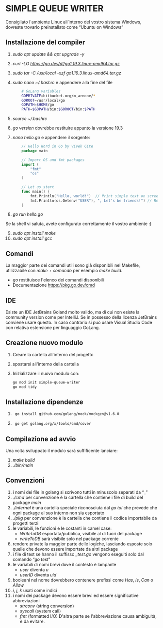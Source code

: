 # SIMPLE QUEUE WRITER

Consigliato l'ambiente Linux all’interno del vostro sistema Windows, dovreste trovarlo preinstallato come “Ubuntu on Windows”

## Installazione del compiler

1. *sudo apt update && apt upgrade -y*
2. *curl -LO https://go.dev/dl/go1.19.3.linux-amd64.tar.gz*
3. *sudo tar -C /usr/local -xzf go1.19.3.linux-amd64.tar.gz*
4. *sudo nano ~/.bashrc* e appendere alla fine del file

    ```bash
        # GoLang variables
        GOPRIVATE=bitbucket.org/m_arnone/*
        GOROOT=/usr/local/go
        GOPATH=$HOME/go
        PATH=$GOPATH/bin:$GOROOT/bin:$PATH
    ```

5. *source ~/.bashrc*
6. *go version* dovrebbe restituire appunto la versione 19.3
7. *nano hello.go*
    e appendere il sorgente:

    ```go
        // Hello Word in Go by Vivek Gite
        package main
        
        // Import OS and fmt packages
        import ( 
            "fmt" 
            "os" 
        )
        
        // Let us start
        func main() {
            fmt.Println("Hello, world!")  // Print simple text on screen
            fmt.Println(os.Getenv("USER"), ", Let's be friends!") // Read Linux $USER environment variable 
        }
    ```

8. *go run hello.go*

Se la shell vi saluta, avete configurato correttamente il vostro ambiente :)

9. *sudo apt install make*
10. *sudo apt install gcc*

## Comandi

La maggior parte dei comandi utili sono già disponibili nel Makefile, utilizzabile con *make + comando* per esempio *make build*.

* *go* restituisce l'elenco dei comandi disponibili
* Documentazione https://pkg.go.dev/cmd

## IDE

Esiste un IDE JetBrains Goland molto valido, ma di cui non esiste la community version come per IntelliJ.
Se in possesso della licenza JetBrains conviene usare questo.
In caso contrario si può usare Visual Studio Code con relativa estensione per linguaggio GoLang.

## Creazione nuovo modulo

1. Creare la cartella all'interno del progetto
2. spostarsi all'interno della cartella
3. Inizializzare il nuovo modulo con:

    ```bash
    go mod init simple-queue-writer
    go mod tidy
    ```

## Installazione dipendenze
1. ```bash
    go install github.com/golang/mock/mockgen@v1.6.0
    ```
2. ```bash
    go get golang.org/x/tools/cmd/cover
    ```

## Compilazione ad avvio

Una volta sviluppato il modulo sarà suffificente lanciare:

1. *make build*
2. *./bin/main*

## Convenzioni

1. i nomi dei file in golang si scrivono tutti in minuscolo separati da “_”
2. *./cmd* per convenzione è la cartella che contiene i file di build del package *main*
3. *./internal* è una cartella speciale riconosciuta dal *go tol* che prevede che ogni package al suo interno non sia esportato
4. *./pkg* per convenzione è la cartella che contiene il codice importabile da progetti terzi
5. le variabili, le funzioni e le costanti in camel case:
    * *WriteToDB* esportata/pubblica, visibile al di fuori del package
    * *writeToDB* sarà visibile solo nel package corrente
6. rendere private la maggior parte delle logiche, lasciando esposte solo quelle che devono essere importate da altri package
7. i file di test se hanno il suffisso *_test.go* vengono eseguiti solo dal comando “*go test*"
8. le variabili di nomi brevi dove il contesto è lampante
    * *user* diventa *u*
    * *userID* diventa *uid*
9. booleani nel nome dovrebbero contenere prefissi come *Has*, *Is*, *Can* o *Allow*
10. *i*, *j*, *k* usati come indici
11. i nomi dei package devono essere brevi ed essere significative abbreviazioni
    * *strconv* (string conversion)
    * *syscall* (system call)
    * *fmt* (formatted I/O)
D'altra parte se l'abbreviazione causa ambiguità, è da evitare.
